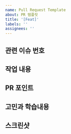 ```yaml
---
name: Pull Request Template
about: PR 템플릿
title: '[Feat]'
labels: ''
assignees: ''
---
```


<!-- 제목양식을 지켜주세요! [Feat] {제목~~} -->
<!-- Reviewer, Assignees, Label 붙이기 -->

## 관련 이슈 번호

<!-- 이슈를 닫지 않는다면 이유 작성하기 -->
<!-- - close #{이슈번호} -->

## 작업 내용

## PR 포인트

## 고민과 학습내용

## 스크린샷
